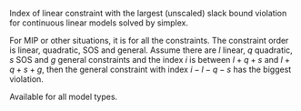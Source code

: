 Index of linear constraint with the largest (unscaled) slack bound violation for continuous linear models solved by
simplex.

For MIP or other situations, it is for all the constraints. The constraint order is linear, quadratic, SOS and general.
Assume there are $l$ linear, $q$ quadratic, $s$ SOS and $g$ general constraints and the index $i$ is between $l+q+s$ and
$l+q+s+g$, then the general constraint with index $i-l-q-s$ has the biggest violation.

Available for all model types.